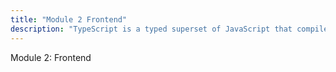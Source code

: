 ```yaml
---
title: "Module 2 Frontend"
description: "TypeScript is a typed superset of JavaScript that compiles to plain JavaScript."
---
```


Module 2: Frontend